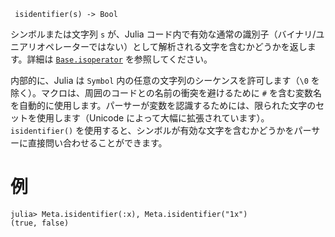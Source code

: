 ```
 isidentifier(s) -> Bool
```

シンボルまたは文字列 `s` が、Julia コード内で有効な通常の識別子（バイナリ/ユニアリオペレーターではない）として解析される文字を含むかどうかを返します。詳細は [`Base.isoperator`](@ref) を参照してください。

内部的に、Julia は `Symbol` 内の任意の文字列のシーケンスを許可します（`\0` を除く）。マクロは、周囲のコードとの名前の衝突を避けるために `#` を含む変数名を自動的に使用します。パーサーが変数を認識するためには、限られた文字のセットを使用します（Unicode によって大幅に拡張されています）。`isidentifier()` を使用すると、シンボルが有効な文字を含むかどうかをパーサーに直接問い合わせることができます。

# 例

```jldoctest
julia> Meta.isidentifier(:x), Meta.isidentifier("1x")
(true, false)
```
